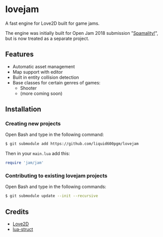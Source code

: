 # lovejam

A fast engine for Love2D built for game jams.

The engine was initially built for Open Jam 2018 submission "[Spamality!](https://github.com/liquid600pgm/spamality)",
but is now treated as a separate project.

## Features

 - Automatic asset management
 - Map support with editor
 - Built in entity collision detection
 - Base classes for certain genres of games:
   - Shooter
   - (more coming soon)

## Installation

### Creating new projects

Open Bash and type in the following command:

```sh
$ git submodule add https://github.com/liquid600pgm/lovejam
```

Then in your `main.lua` add this:

```lua
require 'jam/jam'
```

### Contributing to existing lovejam projects

Open Bash and type in the following commands:

```sh
$ git submodule update --init --recursive
```

## Credits

 - [Love2D](https://love2d.org/)
 - [lua-struct](https://github.com/iryont/lua-struct)
